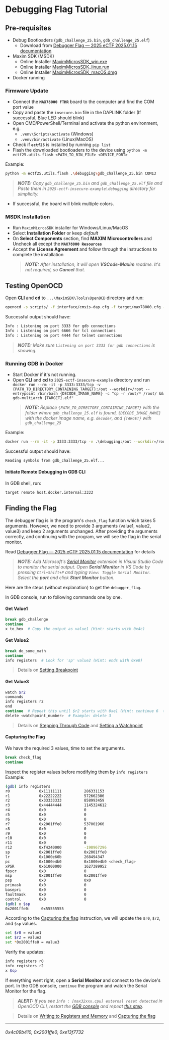 
# Debugging Flag Tutorial

## Pre-requisites

- Debug Bootloaders (`gdb_challenge_25.bin`, `gdb_challenge_25.elf`)
  - Download from [Debugger Flag — 2025 eCTF 2025.01.15 documentation](https://ectfmitre.gitlab.io/ectf-website/2025/flags/debugger_flag.html)
- Maxim SDK (MSDK)
  - Online Installer [MaximMicrosSDK_win.exe](https://github.com/analogdevicesinc/msdk/releases/download/v2024_10/MaximMicrosSDK_win.exe)
  - Online Installer [MaximMicrosSDK_linux.run](https://github.com/analogdevicesinc/msdk/releases/download/v2024_10/MaximMicrosSDK_linux.run)
  - Online Installer [MaximMicrosSDK_macOS.dmg](https://github.com/analogdevicesinc/msdk/releases/download/v2024_10/MaximMicrosSDK_macOS.dmg)
- Docker running

### Firmware Update

- Connect the **`MAX78000 FTHR`** board to the computer and find the COM port value
- Copy and paste the `insecure.bin` file in the DAPLINK folder (If successful, Blue LED should blink)
- Open CMD/PowerShell/Terminal and activate the python environment, e.g.
  - `.venv\Scripts\activate` (Windows)
  - `.venv/bin/activate` (Linux/MacOS)
- Check if **`ectf25`** is installed by running `pip list`
- Flash the downloaded bootloaders to the device using `python -m ectf25.utils.flash <PATH_TO_BIN_FILE> <DEVICE_PORT>`

Example:

```sh
python -m ectf25.utils.flash .\debugging\gdb_challenge_25.bin COM13
```

> _**NOTE:** Copy `gdb_challenge_25.bin` and `gdb_challenge_25.elf` file and Paste them in `2025-ectf-insecure-example\debugging` directory for simplicity._

- If successful, the board will blink multiple colors.

### MSDK Installation

- Run `MaximMicrosSDK` installer for Windows/Linux/MacOS
- Select **Installation Folder** or keep _default_
- On **Select Components** section, find **MAXIM Microcontrollers** and Uncheck all except the **`MAX78000 Resources`**
- Accept the **License Agreement** and follow through the instructions to complete the installation
  > _**NOTE:** After installation, it will open **VSCode-Maxim** readme. It's not required, so **Cancel** that._

## Testing OpenOCD

Open **CLI** and **cd** to `...\MaximSDK\Tools\OpenOCD` directory and run:

```sh
openocd -s scripts/ -f interface/cmsis-dap.cfg -f target/max78000.cfg -c "bindto 0.0.0.0; init"
```

Successful output should have:

```sh
Info : Listening on port 3333 for gdb connections
Info : Listening on port 6666 for tcl connections
Info : Listening on port 4444 for telnet connections
```

> _**NOTE:** Make sure `Listening on port 3333 for gdb connections` is showing._

### Running GDB in Docker

- Start Docker if it's not running.
- Open **CLI** and **cd** to `2025-ectf-insecure-example` directory and run `docker run --rm -it -p 3333:3333/tcp -v {PATH_TO_DIRECTORY_CONTAINING_TARGET}:/out --workdir=/root --entrypoint /bin/bash {DECODE_IMAGE_NAME} -c "cp -r /out/* /root/ && gdb-multiarch {TARGET}.elf"`
  > _**NOTE:** Replace `{PATH_TO_DIRECTORY_CONTAINING_TARGET}` with the folder where `gdb_challenge_25.elf` is found, `{DECODE_IMAGE_NAME}` with the docker image name, e.g. `decoder`, and `{TARGET}` with `gdb_challenge_25`_

Example:

```sh
docker run --rm -it -p 3333:3333/tcp -v .\debugging:/out --workdir=/root --entrypoint /bin/bash decoder -c "cp -r /out/* /root/ && gdb-multiarch gdb_challenge_25.elf"
```

Successful output should have:

```sh
Reading symbols from gdb_challenge_25.elf...
```

#### Initiate Remote Debugging in GDB CLI

In GDB shell, run:

```sh
target remote host.docker.internal:3333
```

## Finding the Flag

The debugger flag is in the program's `check_flag` function which takes 5 arguments. However, we need to provide 3 arguments (value1, value2, value3) and keep 2 arguments unchanged. After providing the arguments correctly, and continuing with the program, we will see the flag in the serial monitor.

Read [Debugger Flag — 2025 eCTF 2025.01.15 documentation](https://ectfmitre.gitlab.io/ectf-website/2025/flags/debugger_flag.html) for details

> _**NOTE:** Add Microsoft's [Serial Monitor](https://marketplace.visualstudio.com/items?itemName=ms-vscode.vscode-serial-monitor "Send and receive text from serial ports.") extension in Visual Studio Code to monitor the serial output.
> Open **Serial Monitor** in VS Code by pressing `Ctrl+Shift+P` and typing `View: Toggle Serial Monitor`. Select the **port** and click **Start Monitor** button._

Here are the steps (without explanation) to get the `debugger_flag`.

In GDB console, run to following commands one by one.

#### Get Value1
```sh
break gdb_challenge
continue
x to_hex  # Copy the output as value1 (Hint: starts with 0x4c)
```

#### Get Value2
```sh
break do_some_math
continue
info registers  # Look for 'sp' value2 (Hint: ends with 0xe0)
```

> Details on [Setting Breakpoint](https://ectfmitre.gitlab.io/ectf-website/2025/flags/debugger_flag.html#setting-a-breakpoint)

#### Get Value3

```sh
watch $r2
commands
info registers r2
end
continue  # Repeat this until $r2 starts with 0xe1 (Hint: continue 6  times)
delete <watchpoint_number>  # Example: delete 3
```

> Details on [Stepping Through Code](https://ectfmitre.gitlab.io/ectf-website/2025/flags/debugger_flag.html#stepping-through-code) and [Setting a Watchpoint](https://ectfmitre.gitlab.io/ectf-website/2025/flags/debugger_flag.html#setting-a-watchpoint)

#### Capturing the Flag

We have the required 3 values, time to set the arguments.
```sh
break check_flag
continue
```

Inspect the register values before modifying them by `info registers`
Example:

```sh
(gdb) info registers
r0             0x11111111          286331153
r1             0x22222222          572662306
r2             0x33333333          858993459
r3             0x44444444          1145324612
r4             0x0                 0
r5             0x0                 0
r6             0x0                 0
r7             0x2001ffe8          537001960
r8             0x0                 0
r9             0x0                 0
r10            0x0                 0
r11            0x0                 0
r12            0xf4240000          -198967296
sp             0x2001ffe0          0x2001ffe0
lr             0x1000e60b          268494347
pc             0x1000e4b0          0x1000e4b0 <check_flag>
xPSR           0x61000000          1627389952
fpscr          0x0                 0
msp            0x2001ffe0          0x2001ffe0
psp            0x0                 0x0
primask        0x0                 0
basepri        0x0                 0
faultmask      0x0                 0
control        0x0                 0
(gdb) x $sp
0x2001ffe0:     0x55555555
```

According to the [Capturing the flag](https://ectfmitre.gitlab.io/ectf-website/2025/flags/debugger_flag.html#capturing-the-flag) instruction, we will update the `$r0`, `$r2`, and `$sp` values.

```sh
set $r0 = value1
set $r2 = value2
set *0x2001ffe0 = value3
```

Verify the updates:
```sh
info registers r0
info registers r2
x $sp
```

If everything went right, open a **Serial Monitor** and connect to the device's port. In the GDB console, `continue` the program and watch the Serial Monitor for the flag.

> _**ALERT:** If you see `Info : [max32xxx.cpu] external reset detected` in OpenOCD CLI, restart the [GDB console](#running-gdb-in-docker) and repeat [this step](#capturing-the-flag)._

> Details on [Writing to Registers and Memory](https://ectfmitre.gitlab.io/ectf-website/2025/flags/debugger_flag.html#writing-to-registers-and-memory) and [Capturing the flag](https://ectfmitre.gitlab.io/ectf-website/2025/flags/debugger_flag.html#capturing-the-flag)

---

###### 0x4c09b410, 0x2001ffe0, 0xe13f7732